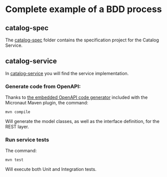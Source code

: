 # Complete example of a BDD process



## catalog-spec

The [catalog-spec](./catalog-spec/) folder contains the specification project for the Catalog Service.

## catalog-service

In [catalog-service](./catalog-service/) you will find the service implementation.

### Generate code from OpenAPI:

Thanks to [the embedded OpenAPI code generator](https://guides.micronaut.io/latest/micronaut-openapi-generator-server-maven-java.html) included with the Micronaut Maven plugin, the command:

```shell
mvn compile
```

Will generate the model classes, as well as the interface definition, for the REST layer.

### Run service tests

The command:

```shell
mvn test
```

Will execute both Unit and Integration tests.

